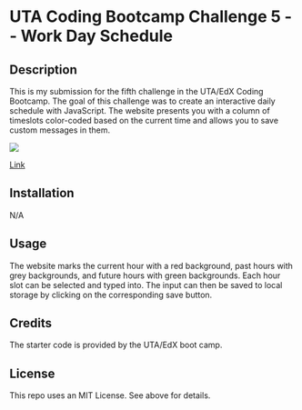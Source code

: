 # UTA Coding Bootcamp Challenge 5 -- Work Day Schedule

## Description

This is my submission for the fifth challenge in the UTA/EdX Coding Bootcamp. The goal of this challenge was to create an interactive daily schedule with JavaScript.
The website presents you with a column of timeslots color-coded based on the current time and allows you to save custom messages in them.

<img src="./Assets/Screenshot.png"/>



<a href="https://github.com/FailedPastry/Challenge-05.git">Link</a>



## Installation

N/A



## Usage
The website marks the current hour with a red background, past hours with grey backgrounds, and future hours with green backgrounds. Each hour slot can be selected and typed into. The input can then be saved to local storage by clicking on the corresponding save button.


## Credits

The starter code is provided by the UTA/EdX boot camp.


## License

This repo uses an MIT License. See above for details.

